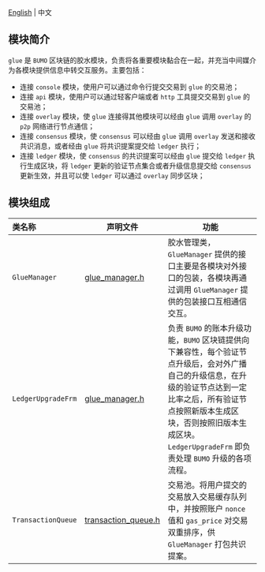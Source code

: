 [English](README.md) | 中文

## 模块简介
`glue` 是 `BUMO` 区块链的胶水模块，负责将各重要模块黏合在一起，并充当中间媒介为各模块提供信息中转交互服务。主要包括：
- 连接 `console` 模块，使用户可以通过命令行提交交易到 `glue` 的交易池；
- 连接 `api` 模块，使用户可以通过轻客户端或者 `http` 工具提交交易到 `glue` 的交易池；
- 连接 `overlay` 模块，使 `glue` 连接得其他模块可以经由 `glue` 调用 `overlay` 的 `p2p` 网络进行节点通信；
- 连接 `consensus` 模块，使 `consensus` 可以经由 `glue` 调用 `overlay` 发送和接收共识消息，或者经由 `glue` 将共识提案提交给 `ledger` 执行；
- 连接 `ledger` 模块，使 `consensus` 的共识提案可以经由 `glue` 提交给 `ledger` 执行生成区块，将 `ledger` 更新的验证节点集合或者升级信息提交给 `consensus` 更新生效，并且可以使 `ledger` 可以通过 `overlay` 同步区块；

## 模块组成
类名称 | 声明文件 | 功能
|:--- | --- | ---
|`GlueManager`      | [glue_manager.h](./glue_manager.h)            | 胶水管理类，`GlueManager` 提供的接口主要是各模块对外接口的包装，各模块再通过调用 `GlueManager` 提供的包装接口互相通信交互。
|`LedgerUpgradeFrm` | [glue_manager.h](./glue_manager.h)            | 负责 `BUMO` 的账本升级功能，`BUMO` 区块链提供向下兼容性，每个验证节点升级后，会对外广播自己的升级信息，在升级的验证节点达到一定比率之后，所有验证节点按照新版本生成区块，否则按照旧版本生成区块。`LedgerUpgradeFrm` 即负责处理 `BUMO` 升级的各项流程。
|`TransactionQueue` | [transaction_queue.h](./transaction_queue.h)  | 交易池。将用户提交的交易放入交易缓存队列中，并按照账户 `nonce` 值和 `gas_price` 对交易双重排序，供 `GlueManager` 打包共识提案。
